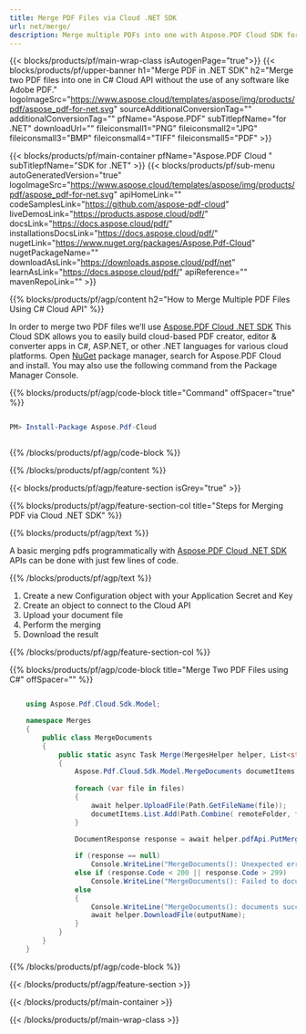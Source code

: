 ```yaml
---
title: Merge PDF Files via Cloud .NET SDK 
url: net/merge/
description: Merge multiple PDFs into one with Aspose.PDF Cloud SDK for .NET. Combine documents seamlessly via REST API.
---
```


{{< blocks/products/pf/main-wrap-class isAutogenPage="true">}}
{{< blocks/products/pf/upper-banner h1="Merge PDF in .NET SDK" h2="Merge two PDF files into one in C# Cloud API without the use of any software like Adobe PDF." logoImageSrc="https://www.aspose.cloud/templates/aspose/img/products/pdf/aspose_pdf-for-net.svg" sourceAdditionalConversionTag="" additionalConversionTag="" pfName="Aspose.PDF" subTitlepfName="for .NET" downloadUrl="" fileiconsmall1="PNG" fileiconsmall2="JPG" fileiconsmall3="BMP" fileiconsmall4="TIFF" fileiconsmall5="PDF" >}}

{{< blocks/products/pf/main-container pfName="Aspose.PDF Cloud " subTitlepfName="SDK for .NET" >}}
{{< blocks/products/pf/sub-menu autoGeneratedVersion="true" logoImageSrc="https://www.aspose.cloud/templates/aspose/img/products/pdf/aspose_pdf-for-net.svg" apiHomeLink="" codeSamplesLink="https://github.com/aspose-pdf-cloud" liveDemosLink="https://products.aspose.cloud/pdf/" docsLink="https://docs.aspose.cloud/pdf/" installationsDocsLink="https://docs.aspose.cloud/pdf/" nugetLink="https://www.nuget.org/packages/Aspose.Pdf-Cloud" nugetPackageName="" downloadAsLink="https://downloads.aspose.cloud/pdf/net" learnAsLink="https://docs.aspose.cloud/pdf/" apiReference="" mavenRepoLink="" >}}

{{% blocks/products/pf/agp/content h2="How to Merge Multiple PDF Files Using C# Cloud API" %}}

 In order to merge two PDF files we’ll use
 [Aspose.PDF Cloud .NET SDK](https://products.aspose.cloud/pdf/net/)
 This Cloud SDK allows you to easily build cloud-based PDF creator, editor & converter apps in C#, ASP.NET, or other .NET languages for various cloud platforms. Open
 [NuGet](https://www.nuget.org/packages/Aspose.Pdf-Cloud)
 package manager, search for
 Aspose.PDF Cloud
 and install. You may also use the following command from the Package Manager Console.

{{% blocks/products/pf/agp/code-block title="Command" offSpacer="true" %}}

```powershell

PM> Install-Package Aspose.Pdf-Cloud 



```

{{% /blocks/products/pf/agp/code-block %}}

{{% /blocks/products/pf/agp/content %}}

{{< blocks/products/pf/agp/feature-section isGrey="true" >}}

{{% blocks/products/pf/agp/feature-section-col title="Steps for Merging PDF via Cloud .NET SDK" %}}

{{% blocks/products/pf/agp/text %}}

 A basic merging pdfs programmatically with
 [Aspose.PDF Cloud .NET SDK](https://products.aspose.cloud/pdf/net/)
 APIs can be done with just few lines of code.

{{% /blocks/products/pf/agp/text %}}

1. Create a new Configuration object with your Application Secret and Key
1. Create an object to connect to the Cloud API
1. Upload your document file
1. Perform the merging
1. Download the result

{{% /blocks/products/pf/agp/feature-section-col %}}

{{% blocks/products/pf/agp/code-block title="Merge Two PDF Files using C#" offSpacer="" %}}

```cs

    using Aspose.Pdf.Cloud.Sdk.Model;

    namespace Merges
    {
        public class MergeDocuments
        {
            public static async Task Merge(MergesHelper helper, List<string> files, string outputName, string remoteFolder)
            {
                Aspose.Pdf.Cloud.Sdk.Model.MergeDocuments documetItems = new(new List<string>());
    
                foreach (var file in files)
                {
                    await helper.UploadFile(Path.GetFileName(file));
                    documetItems.List.Add(Path.Combine( remoteFolder, file));
                }
    
                DocumentResponse response = await helper.pdfApi.PutMergeDocumentsAsync(outputName, documetItems, folder: remoteFolder);

                if (response == null)
                    Console.WriteLine("MergeDocuments(): Unexpected error!");
                else if (response.Code < 200 || response.Code > 299)
                    Console.WriteLine("MergeDocuments(): Failed to documents.");
                else
                {
                    Console.WriteLine("MergeDocuments(): documents successfully merged to '{0}' file.", outputName);
                    await helper.DownloadFile(outputName);
                }
            }
        }
    }
```

{{% /blocks/products/pf/agp/code-block %}}

{{< /blocks/products/pf/agp/feature-section >}}

{{< /blocks/products/pf/main-container >}}

{{< /blocks/products/pf/main-wrap-class >}}